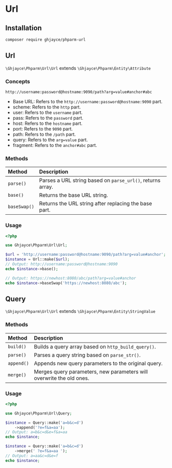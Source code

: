 
# Url

## Installation

```bash
composer require ghjayce/phparm-url
```

## Url

`\Ghjayce\Phparm\Url\Url` extends `\Ghjayce\Phparm\Entity\Attribute`

### Concepts

`http://username:password@hostname:9090/path?arg=value#anchor#abc`

- Base URL: Refers to the `http://username:password@hostname:9090` part.
- scheme: Refers to the `http` part.
- user: Refers to the `username` part.
- pass: Refers to the `password` part.
- host: Refers to the `hostname` part.
- port: Refers to the `9090` part.
- path: Refers to the `/path` part.
- query: Refers to the `arg=value` part.
- fragment: Refers to the `anchor#abc` part.

### Methods

| Method         | Description                                              |
|:--------------|:---------------------------------------------------------|
| `parse()`     | Parses a URL string based on `parse_url()`, returns array.|
| `base()`      | Returns the base URL string.                             |
| `baseSwap()`  | Returns the URL string after replacing the base part.    |

### Usage

```php
<?php

use Ghjayce\Phparm\Url\Url;

$url = 'http://username:password@hostname:9090/path?arg=value#anchor';
$instance = Url::make($url);
// Output: http://username:password@hostname:9090
echo $instance->base();

// Output: https://newhost:8080/abc/path?arg=value#anchor
echo $instance->baseSwap('https://newhost:8080/abc');
```

## Query

`\Ghjayce\Phparm\Url\Url` extends `\Ghjayce\Phparm\Entity\StringValue`

### Methods

| Method       | Description                                                        |
|:------------|:--------------------------------------------------------------------|
| `build()`   | Builds a query array based on `http_build_query()`.                 |
| `parse()`   | Parses a query string based on `parse_str()`.                       |
| `append()`  | Appends new query parameters to the original query.                 |
| `merge()`   | Merges query parameters, new parameters will overwrite the old ones. |

### Usage

```php
<?php

use Ghjayce\Phparm\Url\Query;

$instance = Query::make('a=b&c=d')
    ->append('?e=f&a=aa');
// Output: a=b&c=d&e=f&a=aa
echo $instance;

$instance = Query::make('a=b&c=d')
    ->merge(' ?e=f&a=aa ');
// Output: a=aa&c=d&e=f
echo $instance;
```
